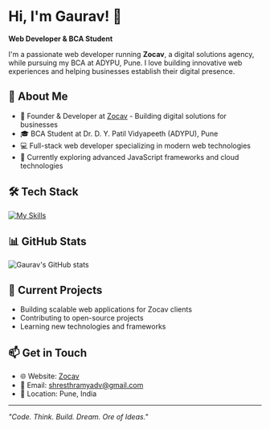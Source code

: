 # Hi, I'm Gaurav! 👋

**Web Developer & BCA Student**

I'm a passionate web developer running **Zocav**, a digital solutions agency, while pursuing my BCA at ADYPU, Pune. I love building innovative web experiences and helping businesses establish their digital presence.

## 🚀 About Me

- 🏢 Founder & Developer at [Zocav](https://zocav.com) - Building digital solutions for businesses
- 🎓 BCA Student at Dr. D. Y. Patil Vidyapeeth (ADYPU), Pune
- 💻 Full-stack web developer specializing in modern web technologies
- 🌱 Currently exploring advanced JavaScript frameworks and cloud technologies

## 🛠️ Tech Stack

[![My Skills](https://skillicons.dev/icons?i=html,css,js,react,nodejs,mongodb,git,github)](https://skillicons.dev)

## 📊 GitHub Stats

![Gaurav's GitHub stats](https://github-readme-stats.vercel.app/api?username=archduke1337&show_icons=true&theme=radical)

## 🌟 Current Projects

- Building scalable web applications for Zocav clients
- Contributing to open-source projects
- Learning new technologies and frameworks

## 📫 Get in Touch

- 🌐 Website: [Zocav](https://zocav.com)
- 📧 Email: shresthramyadv@gmail.com
- 📍 Location: Pune, India

---
*"Code. Think. Build. Dream. Ore of Ideas."*
